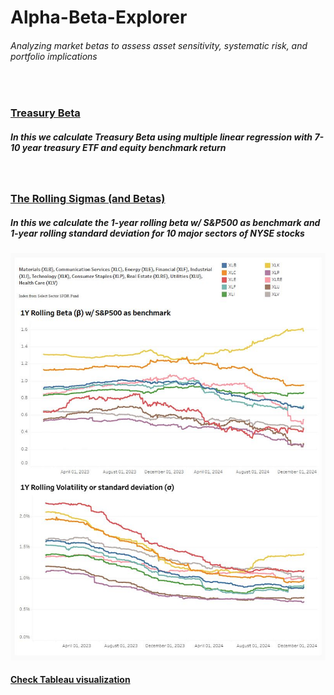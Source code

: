# Alpha-Beta-Explorer
###### Analyzing market betas to assess asset sensitivity, systematic risk, and portfolio implications <br/>
<br/>

### [Treasury Beta](https://github.com/s1dewalker/Alpha-Beta-Explorer/blob/main/py_files/Betas.ipynb)
##### In this we calculate Treasury Beta using multiple linear regression with 7-10 year treasury ETF and equity benchmark return 
<br/>

### [The Rolling Sigmas (and Betas)](https://github.com/s1dewalker/Alpha-Beta-Explorer/blob/main/py_files/The_Rolling_Sigmas.ipynb)
##### In this we calculate the 1-year rolling beta w/ S&P500 as benchmark and 1-year rolling standard deviation for 10 major sectors of NYSE stocks

<img src="screenshots/rolling_metrics.JPG" alt="Description" width="800">

#### [Check Tableau visualization](https://public.tableau.com/app/profile/sujay.bahumik/viz/TheRollingSigmasandBetas/Dashboard1#2)
